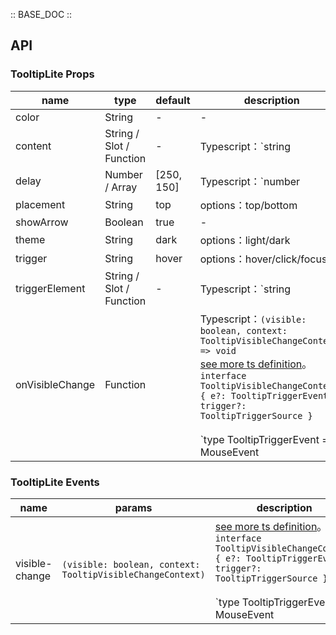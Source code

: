 :: BASE_DOC ::

## API

### TooltipLite Props

name | type | default | description | required
-- | -- | -- | -- | --
color | String | - | \- | N
content | String / Slot / Function | - | Typescript：`string | TNode`。[see more ts definition](https://github.com/Tencent/tdesign-vue/blob/develop/src/common.ts) | N
delay | Number / Array | [250, 150] | Typescript：`number | Array<number>` | N
placement | String | top | options：top/bottom | N
showArrow | Boolean | true | \- | N
theme | String | dark | options：light/dark | N
trigger | String | hover | options：hover/click/focus | N
triggerElement | String / Slot / Function | - | Typescript：`string | TNode`。[see more ts definition](https://github.com/Tencent/tdesign-vue/blob/develop/src/common.ts) | N
onVisibleChange | Function |  | Typescript：`(visible: boolean, context: TooltipVisibleChangeContext) => void`<br/>[see more ts definition](https://github.com/Tencent/tdesign-vue/tree/develop/src/tooltip-lite/type.ts)。<br/>`interface TooltipVisibleChangeContext { e?: TooltipTriggerEvent; trigger?: TooltipTriggerSource }`<br/><br/>`type TooltipTriggerEvent = MouseEvent | FocusEvent`<br/><br/>`type TooltipTriggerSource = 'document' | 'trigger-element-click' | 'trigger-element-hover' | 'trigger-element-blur' | 'trigger-element-focus'`<br/> | N

### TooltipLite Events

name | params | description
-- | -- | --
visible-change | `(visible: boolean, context: TooltipVisibleChangeContext)` | [see more ts definition](https://github.com/Tencent/tdesign-vue/tree/develop/src/tooltip-lite/type.ts)。<br/>`interface TooltipVisibleChangeContext { e?: TooltipTriggerEvent; trigger?: TooltipTriggerSource }`<br/><br/>`type TooltipTriggerEvent = MouseEvent | FocusEvent`<br/><br/>`type TooltipTriggerSource = 'document' | 'trigger-element-click' | 'trigger-element-hover' | 'trigger-element-blur' | 'trigger-element-focus'`<br/>
